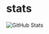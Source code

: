 # stats

![GitHub Stats](https://github-readme-stats.vercel.app/api?username=niyatinehal&theme=radical)
